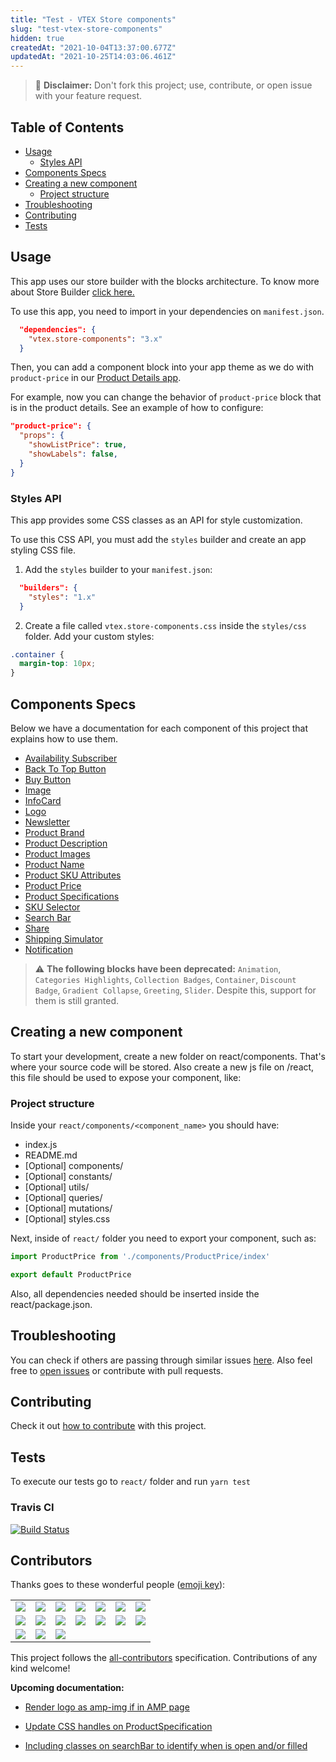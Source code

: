 ```yaml
---
title: "Test - VTEX Store components"
slug: "test-vtex-store-components"
hidden: true
createdAt: "2021-10-04T13:37:00.677Z"
updatedAt: "2021-10-25T14:03:06.461Z"
---
```

>📢 **Disclaimer:** Don't fork this project; use, contribute, or open issue with your feature request.

## Table of Contents

- [Usage](#usage)
  - [Styles API](#styles-api)
- [Components Specs](#components-specs)
- [Creating a new component](#creating-a-new-component)
  - [Project structure](#project-structure)
- [Troubleshooting](#troubleshooting)
- [Contributing](#contributing)
- [Tests](#tests)

## Usage

This app uses our store builder with the blocks architecture. To know more about Store Builder [click here.](https://help.vtex.com/en/tutorial/understanding-storebuilder-and-stylesbuilder#structuring-and-configuring-our-store-with-object-object)

To use this app, you need to import in your dependencies on `manifest.json`.

```json
  "dependencies": {
    "vtex.store-components": "3.x"
  }
```

Then, you can add a component block into your app theme as we do with `product-price` in our [Product Details app](https://github.com/vtex-apps/product-details/blob/master/store/blocks.json).

For example, now you can change the behavior of `product-price` block that is in the product details. See an example of how to configure:

```json
"product-price": {
  "props": {
    "showListPrice": true,
    "showLabels": false,
  }
}
```

### Styles API

This app provides some CSS classes as an API for style customization.

To use this CSS API, you must add the `styles` builder and create an app styling CSS file.

1. Add the `styles` builder to your `manifest.json`:

```json
  "builders": {
    "styles": "1.x"
  }
```

2. Create a file called `vtex.store-components.css` inside the `styles/css` folder. Add your custom styles:

```css
.container {
  margin-top: 10px;
}
```

## Components Specs

Below we have a documentation for each component of this project that explains how to use them.

- [Availability Subscriber](https://developers.vtex.com/vtex-developer-docs/docs/vtex-store-components-availabilitysubscriber)
- [Back To Top Button](https://developers.vtex.com/vtex-developer-docs/docs/vtex-store-components-backtotopbutton)
- [Buy Button](https://developers.vtex.com/vtex-developer-docs/docs/vtex-store-components-buybutton)
- [Image](https://developers.vtex.com/vtex-developer-docs/docs/vtex-store-components-image)
- [InfoCard](https://developers.vtex.com/vtex-developer-docs/docs/vtex-store-components-infocard)
- [Logo](https://developers.vtex.com/vtex-developer-docs/docs/vtex-store-components-logo)
- [Newsletter](https://developers.vtex.com/vtex-developer-docs/docs/vtex-store-components-newsletter)
- [Product Brand](https://developers.vtex.com/vtex-developer-docs/docs/vtex-store-components-productbrand)
- [Product Description](https://developers.vtex.com/vtex-developer-docs/docs/vtex-store-components-productdescription)
- [Product Images](https://developers.vtex.com/vtex-developer-docs/docs/vtex-store-components-productimages)
- [Product Name](https://developers.vtex.com/vtex-developer-docs/docs/vtex-store-components-productname)
- [Product SKU Attributes](https://developers.vtex.com/vtex-developer-docs/docs/vtex-store-components-productskuattributes)
- [Product Price](https://developers.vtex.com/vtex-developer-docs/docs/vtex-store-components-productprice)
- [Product Specifications](https://developers.vtex.com/vtex-developer-docs/docs/vtex-store-components-productspecifications)
- [SKU Selector](https://developers.vtex.com/vtex-developer-docs/docs/vtex-store-components-skuselector)
- [Search Bar](https://developers.vtex.com/vtex-developer-docs/docs/vtex-store-components-searchbar)
- [Share](https://developers.vtex.com/vtex-developer-docs/docs/vtex-store-components-share)
- [Shipping Simulator](https://developers.vtex.com/vtex-developer-docs/docs/vtex-store-components-shippingsimulator)
- [Notification](https://developers.vtex.com/vtex-developer-docs/docs/vtex-store-components-notification)


> ⚠️ **The following blocks have been deprecated:** `Animation`, `Categories Highlights`, `Collection Badges`, `Container`, `Discount Badge`, `Gradient Collapse`, `Greeting`, `Slider`. 
> Despite this, support for them is still granted.

## Creating a new component

To start your development, create a new folder on react/components. That's where your source code will be stored. Also create a new js file on /react, this file should be used to expose your component, like:

### Project structure

Inside your `react/components/<component_name>` you should have:

- index.js
- README.md
- [Optional] components/
- [Optional] constants/
- [Optional] utils/
- [Optional] queries/
- [Optional] mutations/
- [Optional] styles.css

Next, inside of `react/` folder you need to export your component, such as:

```js
import ProductPrice from './components/ProductPrice/index'

export default ProductPrice
```

Also, all dependencies needed should be inserted inside the react/package.json.

## Troubleshooting

You can check if others are passing through similar issues [here](https://github.com/vtex-apps/store-components/issues). Also feel free to [open issues](https://github.com/vtex-apps/store-components/issues/new) or contribute with pull requests.

## Contributing

Check it out [how to contribute](https://github.com/vtex-apps/awesome-io#contributing) with this project.

## Tests

To execute our tests go to `react/` folder and run `yarn test`

### Travis CI

[![Build Status](https://api.travis-ci.org/vtex-apps/store-components.svg?branch=master)](https://cdn.jsdelivr.net/gh/vtexdocs/dev-portal-content@main/images/test-vtex-store-components-0.png)

<!-- DOCS-IGNORE:start -->
## Contributors

Thanks goes to these wonderful people ([emoji key](https://allcontributors.org/docs/en/emoji-key)):

<!-- ALL-CONTRIBUTORS-LIST:START - Do not remove or modify this section -->
<!-- prettier-ignore-start -->
<!-- markdownlint-disable -->
<table>
  <tr>
    <td align="center"><a href="https://github.com/hapoza"><img src="https://raw.githubusercontent.com/vtexdocs/dev-portal-content/main/images/test-vtex-store-components-1.png"></img></a></td>
    <td align="center"><a href="https://github.com/JNussens"><img src="https://raw.githubusercontent.com/vtexdocs/dev-portal-content/main/images/test-vtex-store-components-2.png"></img></a></td>
    <td align="center"><a href="https://github.com/lucasayb"><img src="https://raw.githubusercontent.com/vtexdocs/dev-portal-content/main/images/test-vtex-store-components-3.png"></img></a></td>
    <td align="center"><a href="https://t.co/LTjWBxRnqE"><img src="https://raw.githubusercontent.com/vtexdocs/dev-portal-content/main/images/test-vtex-store-components-4.png"></img></a></td>
    <td align="center"><a href="https://github.com/Erislandio"><img src="https://raw.githubusercontent.com/vtexdocs/dev-portal-content/main/images/test-vtex-store-components-5.png"></img></a></td>
    <td align="center"><a href="https://github.com/BeatrizMiranda"><img src="https://raw.githubusercontent.com/vtexdocs/dev-portal-content/main/images/test-vtex-store-components-6.png"></img></a></td>
    <td align="center"><a href="https://github.com/Jayendra88"><img src="https://raw.githubusercontent.com/vtexdocs/dev-portal-content/main/images/test-vtex-store-components-7.png"></img></a></td>
  </tr>
  <tr>
    <td align="center"><a href="https://github.com/pgrimaud"><img src="https://raw.githubusercontent.com/vtexdocs/dev-portal-content/main/images/test-vtex-store-components-8.png"></img></a></td>
    <td align="center"><a href="https://www.linkedin.com/in/igorpoubel"><img src="https://raw.githubusercontent.com/vtexdocs/dev-portal-content/main/images/test-vtex-store-components-9.png"></img></a></td>
    <td align="center"><a href="http://www.hugoccosta.com"><img src="https://raw.githubusercontent.com/vtexdocs/dev-portal-content/main/images/test-vtex-store-components-10.png"></img></a></td>
    <td align="center"><a href="https://github.com/MatheusR42"><img src="https://raw.githubusercontent.com/vtexdocs/dev-portal-content/main/images/test-vtex-store-components-11.png"></img></a></td>
    <td align="center"><a href="https://github.com/LuisaFCorrea"><img src="https://raw.githubusercontent.com/vtexdocs/dev-portal-content/main/images/test-vtex-store-components-12.png"></img></a></td>
    <td align="center"><a href="https://github.com/pmarignan"><img src="https://raw.githubusercontent.com/vtexdocs/dev-portal-content/main/images/test-vtex-store-components-13.png"></img></a></td>
    <td align="center"><a href="https://github.com/rcmuniz1994"><img src="https://raw.githubusercontent.com/vtexdocs/dev-portal-content/main/images/test-vtex-store-components-14.png"></img></a></td>
  </tr>
  <tr>
    <td align="center"><a href="https://github.com/ovio224"><img src="https://raw.githubusercontent.com/vtexdocs/dev-portal-content/main/images/test-vtex-store-components-15.png"></img></a></td>
    <td align="center"><a href="https://github.com/LucasCastroJussi"><img src="https://raw.githubusercontent.com/vtexdocs/dev-portal-content/main/images/test-vtex-store-components-16.png"></img></a></td>
    <td align="center"><a href="https://razvanudrea.com"><img src="https://raw.githubusercontent.com/vtexdocs/dev-portal-content/main/images/test-vtex-store-components-17.png"></img></a></td>
  </tr>
</table>

<!-- markdownlint-restore -->
<!-- prettier-ignore-end -->

<!-- ALL-CONTRIBUTORS-LIST:END -->

This project follows the [all-contributors](https://github.com/all-contributors/all-contributors) specification. Contributions of any kind welcome!

<!-- DOCS-IGNORE:end -->

**Upcoming documentation:**

 - [Render logo as amp-img if in AMP page](https://github.com/vtex-apps/store-components/pull/580)
 - [Update CSS handles on ProductSpecification](https://github.com/vtex-apps/store-components/pull/599)

 - [Including classes on searchBar to identify when is open and/or filled](https://github.com/vtex-apps/store-components/pull/792)